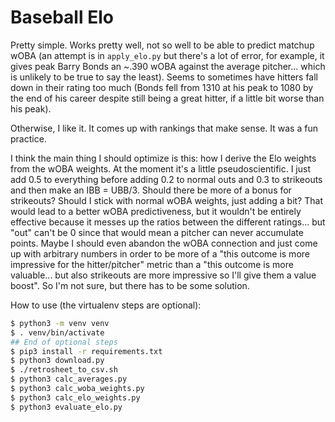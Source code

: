 # Baseball Elo

Pretty simple. Works pretty well, not so well to be able to predict matchup wOBA (an attempt is in `apply_elo.py` but there's a lot of error, for example, it gives peak Barry Bonds an ~.390 wOBA against the average pitcher... which is unlikely to be true to say the least). Seems to sometimes have hitters fall down in their rating too much (Bonds fell from 1310 at his peak to 1080 by the end of his career despite still being a great hitter, if a little bit worse than his peak).

Otherwise, I like it. It comes up with rankings that make sense. It was a fun practice.

I think the main thing I should optimize is this: how I derive the Elo weights from the wOBA weights. At the moment it's a little pseudoscientific. I just add 0.5 to everything before adding 0.2 to normal outs and 0.3 to strikeouts and then make an IBB = UBB/3. Should there be more of a bonus for strikeouts? Should I stick with normal wOBA weights, just adding a bit? That would lead to a better wOBA predictiveness, but it wouldn't be entirely effective because it messes up the ratios between the different ratings... but "out" can't be 0 since that would mean a pitcher can never accumulate points. Maybe I should even abandon the wOBA connection and just come up with arbitrary numbers in order to be more of a "this outcome is more impressive for the hitter/pitcher" metric than a "this outcome is more valuable... but also strikeouts are more impressive so I'll give them a value boost". So I'm not sure, but there has to be some solution.

How to use (the virtualenv steps are optional):

```sh
$ python3 -m venv venv
$ . venv/bin/activate
## End of optional steps
$ pip3 install -r requirements.txt
$ python3 download.py
$ ./retrosheet_to_csv.sh
$ python3 calc_averages.py
$ python3 calc_woba_weights.py
$ python3 calc_elo_weights.py
$ python3 evaluate_elo.py
```
